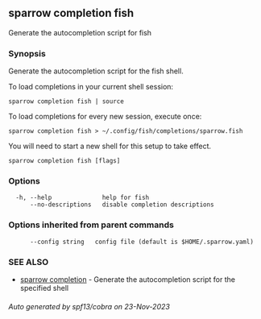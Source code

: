 ## sparrow completion fish

Generate the autocompletion script for fish

### Synopsis

Generate the autocompletion script for the fish shell.

To load completions in your current shell session:

	sparrow completion fish | source

To load completions for every new session, execute once:

	sparrow completion fish > ~/.config/fish/completions/sparrow.fish

You will need to start a new shell for this setup to take effect.


```
sparrow completion fish [flags]
```

### Options

```
  -h, --help              help for fish
      --no-descriptions   disable completion descriptions
```

### Options inherited from parent commands

```
      --config string   config file (default is $HOME/.sparrow.yaml)
```

### SEE ALSO

* [sparrow completion](sparrow_completion.md)	 - Generate the autocompletion script for the specified shell

###### Auto generated by spf13/cobra on 23-Nov-2023
